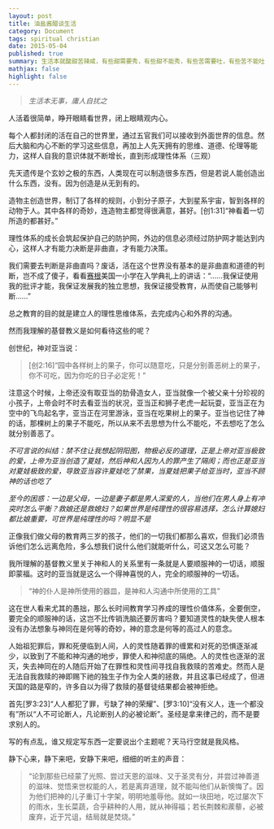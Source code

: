 ```yaml
---
layout: post
title: 油盐酱醋谈生活
category: Document
tags: spiritual christian
date: 2015-05-04
published: true
summary: 生活本就酸甜苦辣咸，有些甜需要秀，有些甜不能秀，有些苦需要吐，有些苦不能吐……
mathjax: false
highlight: false
---
```


> *生活本无事，庸人自扰之*

人活着很简单，睁开眼睛看世界，闭上眼睛观内心。

每个人都封闭的活在自己的世界里，通过五官我们可以接收到外面世界的信息。然后大脑和内心不断的学习这些信息，再加上人先天拥有的思维、道德、伦理等能力，这样人自我的意识体就不断增长，直到形成理性体系（三观）

先天遗传是个玄妙之极的东西，人类现在可以制造很多东西，但是若说人能创造出什么东西，没有。因为创造是从无到有的。

造物主创造世界，制订了各样的规则，小到分子原子，大到星系宇宙，智到各样的动物于人。其中各样的奇妙，连造物主都觉得很满意，甚好。[创1:31]“神看着一切所造的都甚好。”

理性体系的成长会筑起保护自己的防护网，外边的信息必须经过防护网才能达到内心，这样人才有能力决断是非曲直，才有能力决策。

我们需要去判断是非曲直吗？废话，活在这个世界没有基本的是非曲直和道德的判断，岂不成了傻子，看看[赛根][Segon]美国一小学在入学典礼上的讲话：“……我保证使用我的批评才能，我保证发展我的独立思想，我保证接受教育，从而使自己能够判断……”

总之教育的目的就是建立人的理性思维体系，去完成内心和外界的沟通。

然而我理解的基督教义是如何看待这些的呢？

创世纪，神对亚当说：

> [创2:16]“园中各样树上的果子，你可以随意吃，只是分别善恶树上的果子，你不可吃，因为你吃的日子必定死！”

注意这个时候，上帝还没有取亚当的肋骨造女人，亚当就像一个被父亲十分珍视的小孩子，上帝会时不时去看亚当的状况，亚当正和狮子老虎一起玩耍，亚当正在为空中的飞鸟起名字，亚当正在河里游泳，亚当在吃果树上的果子。亚当也记住了神的话，那棵树上的果子不能吃，所以从来不去思想为什么不能吃，不去想吃了怎么就分别善恶了。

*不可言说的纠结：禁不住让我想起阴阳图，物极必反的道理，正是上帝对亚当极致的爱，上帝为亚当创造了夏娃，然后神和人因为人的罪产生了隔阂；而也正是亚当对夏娃极致的爱，导致亚当容许夏娃吃了禁果，当夏娃把果子给亚当时，亚当不顾神的话也吃了*

*至今的困惑：一边是父母，一边是妻子都是男人深爱的人，当他们在男人身上有冲突时怎么平衡？救娘还是救媳妇？如果世界是纯理性的很容易选择，怎么计算媳妇都比娘重要，可世界是纯理性的吗？明显不是*

正像我们做父母的教育两三岁的孩子，他们的一切我们都那么喜欢，但我们必须告诉他们怎么远离危险，多么想我们说什么他们就能听什么，可这又怎么可能？

我所理解的基督教义里关于神和人的关系里有一条就是人要顺服神的一切话，顺服即蒙福。这时的亚当就是这么一个得神喜悦的人，完全的顺服神的一切话。

> “神的仆人是神所使用的器皿，是神和人沟通中所使用的工具”

这在世人看来尤其的愚拙，那么长时间教育学习养成的理性价值体系，全要倒空，要完全的顺服神的话，这岂不比传销洗脑还要厉害吗？要知道灵性的缺失使人根本没有办法想象与神同在是何等的奇妙，神的意念是何等的高过人的意念。

人始祖犯罪后，罪和死便临到人间，人的灵性随着罪的缠累和对死的恐惧逐渐减少，以致到了不能和神沟通的地步，罪使人和神彻底的隔绝。人的灵性也逐渐的泯灭，失去神同在的人随后开始了在罪性和灵性间寻找自我救赎的苦难史。然而人是无法自我救赎的神即赐下祂的独生子作为全人类的拯救，并且这事已经成了，但进天国的路是窄的，许多自以为得了救赎的基督徒结果都会被神拒绝。

首先[罗3:23]“人人都犯了罪，亏缺了神的荣耀”、[罗3:10]“没有义人，连一个都没有”所以“人不可论断人，凡论断别人的必被论断”。圣经是拿来律己的，而不是要求别人的。

写的有点乱，谁又规定写东西一定要说出个主题呢？天马行空就是我风格。

静下心来，静下来吧，安静下来吧，细细的听主的声音：

> “论到那些已经蒙了光照、尝过天恩的滋味、又于圣灵有分，并尝过神善道的滋味、觉悟来世权能的人，若是离弃道理，就不能叫他们从新懊悔了。因为他们把神的儿子重订十字架，明明地羞辱他。就如一块田地，吃过屡次下的雨水，生长菜蔬，合乎耕种的人用，就从神得福；若长荆棘和蒺藜，必被废弃，近于咒诅，结局就是焚烧。”


[Segon]: http://www.monticello.org/site/visit/50-years-naturalization-ceremonies-monticello
